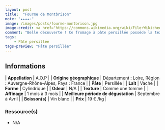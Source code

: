 ```yaml
---
layout: post
title:  "Fourme de Montbrison"
note: "★★★★☆"
image: /images/posts/fourme-montbrison.jpg
image-credit: <a href="https://commons.wikimedia.org/wiki/File:Wikicheese_-_Fourme_de_Montbrison_-_20151024_-_012.jpg">Thesupermat</a>, <a href="https://creativecommons.org/licenses/by-sa/4.0">CC BY-SA 4.0</a>, via Wikimedia Commons
comment: "Belle découverte ! Ce fromage à pâte persillée possède la texture d’une tomme. Le mélange est harmonieux et change. On retrouve ce goût persillé, semblable à la fourme d’Ambert mais adoucit."
tags:
    - Pâte persillée
tags-preview: "Pâte persillée"
---
```


## Informations

| **Appellation** | A.O.P |
| **Origine géographique** | Département : Loire, Région : Auvergne-Rhône-Alpes, Pays : France   |
| **Pâte** | Persillée |
| **Lait** | Vache |
| **Forme** | Cylindrique |
| **Odeur** | N/A |
| **Texture** | Comme une tomme |
| **Affinage** | 1 mois à 3 mois |
| **Meilleure période de dégustation** | Septembre à Avril |
| **Boisson(s)** | Vin blanc |
| **Prix** | 19 € /kg |

### Ressource(s)
* N/A